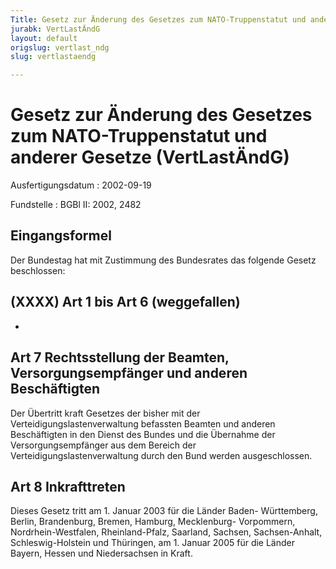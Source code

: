 ```yaml
---
Title: Gesetz zur Änderung des Gesetzes zum NATO-Truppenstatut und anderer Gesetze
jurabk: VertLastÄndG
layout: default
origslug: vertlast_ndg
slug: vertlastaendg

---
```


# Gesetz zur Änderung des Gesetzes zum NATO-Truppenstatut und anderer Gesetze (VertLastÄndG)

Ausfertigungsdatum
:   2002-09-19

Fundstelle
:   BGBl II: 2002, 2482

## Eingangsformel

Der Bundestag hat mit Zustimmung des Bundesrates das folgende Gesetz
beschlossen:

## (XXXX) Art 1 bis Art 6 (weggefallen)

-

## Art 7 Rechtsstellung der Beamten, Versorgungsempfänger und anderen Beschäftigten

Der Übertritt kraft Gesetzes der bisher mit der
Verteidigungslastenverwaltung befassten Beamten und anderen
Beschäftigten in den Dienst des Bundes und die Übernahme der
Versorgungsempfänger aus dem Bereich der Verteidigungslastenverwaltung
durch den Bund werden ausgeschlossen.

## Art 8 Inkrafttreten

Dieses Gesetz tritt am 1. Januar 2003 für die Länder Baden-
Württemberg, Berlin, Brandenburg, Bremen, Hamburg, Mecklenburg-
Vorpommern, Nordrhein-Westfalen, Rheinland-Pfalz, Saarland, Sachsen,
Sachsen-Anhalt, Schleswig-Holstein und Thüringen, am 1. Januar 2005
für die Länder Bayern, Hessen und Niedersachsen in Kraft.

